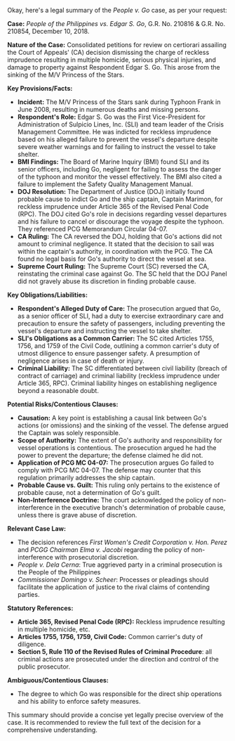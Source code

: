 Okay, here's a legal summary of the *People v. Go* case, as per your request:

**Case:** *People of the Philippines vs. Edgar S. Go*, G.R. No. 210816 & G.R. No. 210854, December 10, 2018.

**Nature of the Case:** Consolidated petitions for review on certiorari assailing the Court of Appeals' (CA) decision dismissing the charge of reckless imprudence resulting in multiple homicide, serious physical injuries, and damage to property against Respondent Edgar S. Go. This arose from the sinking of the M/V Princess of the Stars.

**Key Provisions/Facts:**

*   **Incident:** The M/V Princess of the Stars sank during Typhoon Frank in June 2008, resulting in numerous deaths and missing persons.
*   **Respondent's Role:** Edgar S. Go was the First Vice-President for Administration of Sulpicio Lines, Inc. (SLI) and team leader of the Crisis Management Committee. He was indicted for reckless imprudence based on his alleged failure to prevent the vessel's departure despite severe weather warnings and for failing to instruct the vessel to take shelter.
*   **BMI Findings:** The Board of Marine Inquiry (BMI) found SLI and its senior officers, including Go, negligent for failing to assess the danger of the typhoon and monitor the vessel effectively. The BMI also cited a failure to implement the Safety Quality Management Manual.
*   **DOJ Resolution:** The Department of Justice (DOJ) initially found probable cause to indict Go and the ship captain, Captain Marimon, for reckless imprudence under Article 365 of the Revised Penal Code (RPC). The DOJ cited Go's role in decisions regarding vessel departures and his failure to cancel or discourage the voyage despite the typhoon. They referenced PCG Memorandum Circular 04-07.
*   **CA Ruling:** The CA reversed the DOJ, holding that Go's actions did not amount to criminal negligence. It stated that the decision to sail was within the captain's authority, in coordination with the PCG. The CA found no legal basis for Go's authority to direct the vessel at sea.
*   **Supreme Court Ruling:** The Supreme Court (SC) reversed the CA, reinstating the criminal case against Go. The SC held that the DOJ Panel did not gravely abuse its discretion in finding probable cause.

**Key Obligations/Liabilities:**

*   **Respondent's Alleged Duty of Care:** The prosecution argued that Go, as a senior officer of SLI, had a duty to exercise extraordinary care and precaution to ensure the safety of passengers, including preventing the vessel's departure and instructing the vessel to take shelter.
*   **SLI's Obligations as a Common Carrier:** The SC cited Articles 1755, 1756, and 1759 of the Civil Code, outlining a common carrier's duty of utmost diligence to ensure passenger safety. A presumption of negligence arises in case of death or injury.
*   **Criminal Liability:** The SC differentiated between civil liability (breach of contract of carriage) and criminal liability (reckless imprudence under Article 365, RPC). Criminal liability hinges on establishing negligence beyond a reasonable doubt.

**Potential Risks/Contentious Clauses:**

*   **Causation:** A key point is establishing a causal link between Go's actions (or omissions) and the sinking of the vessel. The defense argued the Captain was solely responsible.
*   **Scope of Authority:** The extent of Go's authority and responsibility for vessel operations is contentious. The prosecution argued he had the power to prevent the departure; the defense claimed he did not.
*   **Application of PCG MC 04-07:** The prosecution argues Go failed to comply with PCG MC 04-07. The defense may counter that this regulation primarily addresses the ship captain.
*   **Probable Cause vs. Guilt:** This ruling only pertains to the existence of probable cause, not a determination of Go's guilt.
*   **Non-Interference Doctrine:** The court acknowledged the policy of non-interference in the executive branch's determination of probable cause, unless there is grave abuse of discretion.

**Relevant Case Law:**

*   The decision references *First Women's Credit Corporation v. Hon. Perez* and *PCGG Chairman Elma v. Jacobi* regarding the policy of non-interference with prosecutorial discretion.
*   *People v. Dela Cerna*: True aggrieved party in a criminal prosecution is the People of the Philippines
*   *Commissioner Domingo v. Scheer*: Processes or pleadings should facilitate the application of justice to the rival claims of contending parties.

**Statutory References:**

*   **Article 365, Revised Penal Code (RPC):** Reckless imprudence resulting in multiple homicide, etc.
*   **Articles 1755, 1756, 1759, Civil Code:** Common carrier's duty of diligence.
*   **Section 5, Rule 110 of the Revised Rules of Criminal Procedure**: all criminal actions are prosecuted under the direction and control of the public prosecutor.

**Ambiguous/Contentious Clauses:**

*   The degree to which Go was responsible for the direct ship operations and his ability to enforce safety measures.

This summary should provide a concise yet legally precise overview of the case. It is recommended to review the full text of the decision for a comprehensive understanding.
